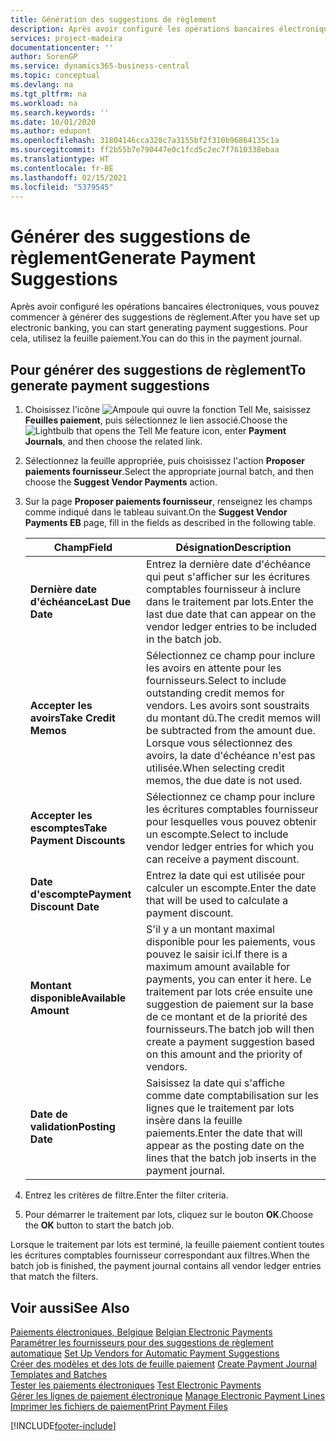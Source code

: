 ```yaml
---
title: Génération des suggestions de règlement
description: Après avoir configuré les opérations bancaires électroniques, vous pouvez commencer à générer des suggestions de règlement. Pour cela, utilisez la feuille paiement.
services: project-madeira
documentationcenter: ''
author: SorenGP
ms.service: dynamics365-business-central
ms.topic: conceptual
ms.devlang: na
ms.tgt_pltfrm: na
ms.workload: na
ms.search.keywords: ''
ms.date: 10/01/2020
ms.author: edupont
ms.openlocfilehash: 31804146cca328c7a3155bf2f310b96864135c1a
ms.sourcegitcommit: ff2b55b7e790447e0c1fcd5c2ec7f7610338ebaa
ms.translationtype: HT
ms.contentlocale: fr-BE
ms.lasthandoff: 02/15/2021
ms.locfileid: "5379545"
---
```

# <a name="generate-payment-suggestions"></a><span data-ttu-id="05cbf-104">Générer des suggestions de règlement</span><span class="sxs-lookup"><span data-stu-id="05cbf-104">Generate Payment Suggestions</span></span>
<span data-ttu-id="05cbf-105">Après avoir configuré les opérations bancaires électroniques, vous pouvez commencer à générer des suggestions de règlement.</span><span class="sxs-lookup"><span data-stu-id="05cbf-105">After you have set up electronic banking, you can start generating payment suggestions.</span></span> <span data-ttu-id="05cbf-106">Pour cela, utilisez la feuille paiement.</span><span class="sxs-lookup"><span data-stu-id="05cbf-106">You can do this in the payment journal.</span></span>  

## <a name="to-generate-payment-suggestions"></a><span data-ttu-id="05cbf-107">Pour générer des suggestions de règlement</span><span class="sxs-lookup"><span data-stu-id="05cbf-107">To generate payment suggestions</span></span>  

1.  <span data-ttu-id="05cbf-108">Choisissez l'icône ![Ampoule qui ouvre la fonction Tell Me](../../media/ui-search/search_small.png "Dites-moi ce que vous voulez faire"), saisissez **Feuilles paiement**, puis sélectionnez le lien associé.</span><span class="sxs-lookup"><span data-stu-id="05cbf-108">Choose the ![Lightbulb that opens the Tell Me feature](../../media/ui-search/search_small.png "Tell me what you want to do") icon, enter **Payment Journals**, and then choose the related link.</span></span>  
2.  <span data-ttu-id="05cbf-109">Sélectionnez la feuille appropriée, puis choisissez l'action **Proposer paiements fournisseur**.</span><span class="sxs-lookup"><span data-stu-id="05cbf-109">Select the appropriate journal batch, and then choose the **Suggest Vendor Payments** action.</span></span>  
3.  <span data-ttu-id="05cbf-110">Sur la page **Proposer paiements fournisseur**, renseignez les champs comme indiqué dans le tableau suivant.</span><span class="sxs-lookup"><span data-stu-id="05cbf-110">On the **Suggest Vendor Payments EB** page, fill in the fields as described in the following table.</span></span>  

    |<span data-ttu-id="05cbf-111">Champ</span><span class="sxs-lookup"><span data-stu-id="05cbf-111">Field</span></span>|<span data-ttu-id="05cbf-112">Désignation</span><span class="sxs-lookup"><span data-stu-id="05cbf-112">Description</span></span>|  
    |---------------------------------|---------------------------------------|  
    |<span data-ttu-id="05cbf-113">**Dernière date d'échéance**</span><span class="sxs-lookup"><span data-stu-id="05cbf-113">**Last Due Date**</span></span>|<span data-ttu-id="05cbf-114">Entrez la dernière date d'échéance qui peut s'afficher sur les écritures comptables fournisseur à inclure dans le traitement par lots.</span><span class="sxs-lookup"><span data-stu-id="05cbf-114">Enter the last due date that can appear on the vendor ledger entries to be included in the batch job.</span></span>|  
    |<span data-ttu-id="05cbf-115">**Accepter les avoirs**</span><span class="sxs-lookup"><span data-stu-id="05cbf-115">**Take Credit Memos**</span></span>|<span data-ttu-id="05cbf-116">Sélectionnez ce champ pour inclure les avoirs en attente pour les fournisseurs.</span><span class="sxs-lookup"><span data-stu-id="05cbf-116">Select to include outstanding credit memos for vendors.</span></span> <span data-ttu-id="05cbf-117">Les avoirs sont soustraits du montant dû.</span><span class="sxs-lookup"><span data-stu-id="05cbf-117">The credit memos will be subtracted from the amount due.</span></span> <span data-ttu-id="05cbf-118">Lorsque vous sélectionnez des avoirs, la date d'échéance n'est pas utilisée.</span><span class="sxs-lookup"><span data-stu-id="05cbf-118">When selecting credit memos, the due date is not used.</span></span>|  
    |<span data-ttu-id="05cbf-119">**Accepter les escomptes**</span><span class="sxs-lookup"><span data-stu-id="05cbf-119">**Take Payment Discounts**</span></span>|<span data-ttu-id="05cbf-120">Sélectionnez ce champ pour inclure les écritures comptables fournisseur pour lesquelles vous pouvez obtenir un escompte.</span><span class="sxs-lookup"><span data-stu-id="05cbf-120">Select to include vendor ledger entries for which you can receive a payment discount.</span></span>|  
    |<span data-ttu-id="05cbf-121">**Date d'escompte**</span><span class="sxs-lookup"><span data-stu-id="05cbf-121">**Payment Discount Date**</span></span>|<span data-ttu-id="05cbf-122">Entrez la date qui est utilisée pour calculer un escompte.</span><span class="sxs-lookup"><span data-stu-id="05cbf-122">Enter the date that will be used to calculate a payment discount.</span></span>|  
    |<span data-ttu-id="05cbf-123">**Montant disponible**</span><span class="sxs-lookup"><span data-stu-id="05cbf-123">**Available Amount**</span></span>|<span data-ttu-id="05cbf-124">S'il y a un montant maximal disponible pour les paiements, vous pouvez le saisir ici.</span><span class="sxs-lookup"><span data-stu-id="05cbf-124">If there is a maximum amount available for payments, you can enter it here.</span></span> <span data-ttu-id="05cbf-125">Le traitement par lots crée ensuite une suggestion de paiement sur la base de ce montant et de la priorité des fournisseurs.</span><span class="sxs-lookup"><span data-stu-id="05cbf-125">The batch job will then create a payment suggestion based on this amount and the priority of vendors.</span></span>|  
    |<span data-ttu-id="05cbf-126">**Date de validation**</span><span class="sxs-lookup"><span data-stu-id="05cbf-126">**Posting Date**</span></span>|<span data-ttu-id="05cbf-127">Saisissez la date qui s'affiche comme date comptabilisation sur les lignes que le traitement par lots insère dans la feuille paiements.</span><span class="sxs-lookup"><span data-stu-id="05cbf-127">Enter the date that will appear as the posting date on the lines that the batch job inserts in the payment journal.</span></span>|  

4.  <span data-ttu-id="05cbf-128">Entrez les critères de filtre.</span><span class="sxs-lookup"><span data-stu-id="05cbf-128">Enter the filter criteria.</span></span>  
5.  <span data-ttu-id="05cbf-129">Pour démarrer le traitement par lots, cliquez sur le bouton **OK**.</span><span class="sxs-lookup"><span data-stu-id="05cbf-129">Choose the **OK** button to start the batch job.</span></span>  

<span data-ttu-id="05cbf-130">Lorsque le traitement par lots est terminé, la feuille paiement contient toutes les écritures comptables fournisseur correspondant aux filtres.</span><span class="sxs-lookup"><span data-stu-id="05cbf-130">When the batch job is finished, the payment journal contains all vendor ledger entries that match the filters.</span></span>  

## <a name="see-also"></a><span data-ttu-id="05cbf-131">Voir aussi</span><span class="sxs-lookup"><span data-stu-id="05cbf-131">See Also</span></span>  
 <span data-ttu-id="05cbf-132">[Paiements électroniques, Belgique](belgian-electronic-payments.md) </span><span class="sxs-lookup"><span data-stu-id="05cbf-132">[Belgian Electronic Payments](belgian-electronic-payments.md) </span></span>  
 <span data-ttu-id="05cbf-133">[Paramétrer les fournisseurs pour des suggestions de règlement automatique](how-to-set-up-vendors-for-automatic-payment-suggestions.md) </span><span class="sxs-lookup"><span data-stu-id="05cbf-133">[Set Up Vendors for Automatic Payment Suggestions](how-to-set-up-vendors-for-automatic-payment-suggestions.md) </span></span>  
 <span data-ttu-id="05cbf-134">[Créer des modèles et des lots de feuille paiement](how-to-create-payment-journal-templates-and-batches.md) </span><span class="sxs-lookup"><span data-stu-id="05cbf-134">[Create Payment Journal Templates and Batches](how-to-create-payment-journal-templates-and-batches.md) </span></span>  
 <span data-ttu-id="05cbf-135">[Tester les paiements électroniques](how-to-test-electronic-payments.md) </span><span class="sxs-lookup"><span data-stu-id="05cbf-135">[Test Electronic Payments](how-to-test-electronic-payments.md) </span></span>  
 <span data-ttu-id="05cbf-136">[Gérer les lignes de paiement électronique](how-to-manage-electronic-payment-lines.md) </span><span class="sxs-lookup"><span data-stu-id="05cbf-136">[Manage Electronic Payment Lines](how-to-manage-electronic-payment-lines.md) </span></span>  
 [<span data-ttu-id="05cbf-137">Imprimer les fichiers de paiement</span><span class="sxs-lookup"><span data-stu-id="05cbf-137">Print Payment Files</span></span>](how-to-print-payment-files.md)


[!INCLUDE[footer-include](../../includes/footer-banner.md)]